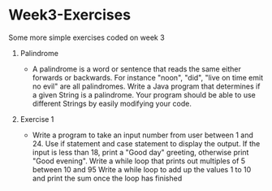 # Week3-Exercises
Some more simple exercises coded on week 3

1. Palindrome
    * A palindrome is a word or sentence that reads the same either forwards or backwards. 
  For instance "noon", "did", "live on time emit no evil" are all palindromes. 
  Write a Java program that determines if a given String is a palindrome. 
  Your program should be able to use different Strings by easily modifying your code.
 
2. Exercise 1
   * Write a program to take an input number from user between 1 and 24. Use if statement and case statement to display the output. 
   If the input is less than 18, print a "Good day" greeting, otherwise print "Good evening".
   Write a while loop that prints out multiples of 5 between 10 and 95
   Write a while loop to add up the values 1 to 10 and print the sum once the loop has finished